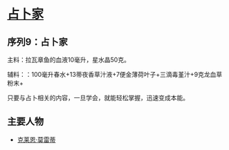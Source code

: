 # [占卜家](../途径/占卜家.md)

## 序列9：占卜家

主料：拉瓦章鱼的血液10毫升，星水晶50克。

辅料：：100毫升春水+13蒂夜香草汁液+7便金薄荷叶子+三滴毒堇汁+9克龙血草粉末+

只要与占卜相关的内容，一旦学会，就能轻松掌握，迅速变成本能。

## 主要人物

+ [克莱恩·莫雷蒂](../主角身份/克莱恩·莫雷蒂.md)
